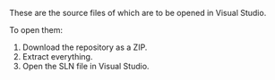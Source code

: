 These are the source files of which are to be opened in Visual Studio.

To open them:
1. Download the repository as a ZIP.
2. Extract everything.
3. Open the SLN file in Visual Studio.
